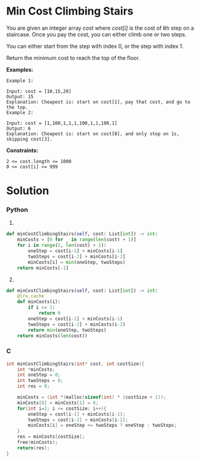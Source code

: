 # Min Cost Climbing Stairs

You are given an integer array cost where _cost[i]_ is the cost of **i**th step on a staircase. Once you pay the cost, you can either climb one or two steps.

You can either start from the step with index 0, or the step with index 1.

Return the minimum cost to reach the top of the floor.

**Examples:**

```
Example 1:

Input: cost = [10,15,20]
Output: 15
Explanation: Cheapest is: start on cost[1], pay that cost, and go to the top.
Example 2:

Input: cost = [1,100,1,1,1,100,1,1,100,1]
Output: 6
Explanation: Cheapest is: start on cost[0], and only step on 1s, skipping cost[3].
```

**Constraints:**

```
2 <= cost.length <= 1000
0 <= cost[i] <= 999
```

# Solution

### Python

1.

```python
def minCostClimbingStairs(self, cost: List[int]) -> int:
    minCosts = [0 for _ in range(len(cost) + 1)]
    for i in range(2, len(cost) + 1):
        oneStep = cost[i-1] + minCosts[i-1]
        twoSteps = cost[i-2] + minCosts[i-2]
        minCosts[i] = min(oneStep, twoSteps)
    return minCosts[-1]

```

2.

```python
def minCostClimbingStairs(self, cost: List[int]) -> int:
    @lru_cache
    def minCosts(i):
        if i <= 1:
            return 0
        oneStep = cost[i-1] + minCosts(i-1)
        twoSteps = cost[i-2] + minCosts(i-2)
        return min(oneStep, twoSteps)
    return minCosts(len(cost))

```

### C

```c
int minCostClimbingStairs(int* cost, int costSize){
    int *minCosts;
    int oneStep = 0;
    int twoSteps = 0;
    int res = 0;

    minCosts = (int *)malloc(sizeof(int) * (costSize + 1));
    minCosts[0] = minCosts[1] = 0;
    for(int i=2; i <= costSize; i++){
        oneStep = cost[i-1] + minCosts[i-1];
        twoSteps = cost[i-2] + minCosts[i-2];
        minCosts[i] = oneStep <= twoSteps ? oneStep : twoSteps;
    }
    res = minCosts[costSize];
    free(minCosts);
    return(res);
}
```

